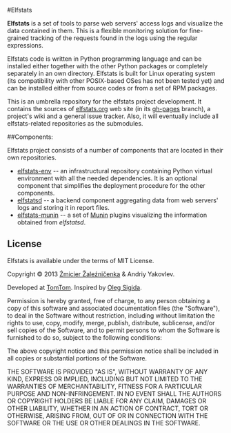 #Elfstats

**Elfstats** is a set of tools to parse web servers' access logs and visualize the data contained in them. This is a flexible monitoring solution for fine-grained tracking of the requests found in the logs using the regular expressions.

Elfstats code is written in Python programming language and can be installed either together with the other Python packages or completely separately in an own directory. Elfstats is built for Linux operating system (its compatibility with other POSIX-based OSes has not been tested yet) and can be installed either from source codes or from a set of RPM packages.

This is an umbrella repository for the elfstats project development. It contains the sources of [elfstats.org](http://elfstats.org) web site (in its [gh-pages](https://github.com/dzzh/elfstats/tree/gh-pages) branch), a project's wiki and a general issue tracker. Also, it will eventually include all elfstats-related repositories as the submodules.

##Components:

Elfstats project consists of a number of components that are located in their own repositories.

* [elfstats-env](https://github.com/dzzh/elfstats-env) -- an infrastructural repository containing Python virtual environment with all the needed dependencies. It is an optional component that simplifies the deployment procedure for the other components.
* [elfstatsd](https://github.com/dzzh/elfstats-env) -- a backend component aggregating data from web servers' logs and storing it in report files.
* [elfstats-munin](https://github.com/dzzh/elfstats-env) -- a set of [Munin](http://munin-monitoring.org) plugins visualizing the information obtained from *elfstatsd*.

## License

Elfstats is available under the terms of MIT License.

Copyright © 2013 [Źmicier Žaleźničenka][me] & Andriy Yakovlev.

Developed at [TomTom](http://tomtom.com). Inspired by [Oleg Sigida](http://linkedin.com/in/olegsigida/).

Permission is hereby granted, free of charge, to any person obtaining a copy
of this software and associated documentation files (the "Software"), to deal
in the Software without restriction, including without limitation the rights
to use, copy, modify, merge, publish, distribute, sublicense, and/or sell
copies of the Software, and to permit persons to whom the Software is
furnished to do so, subject to the following conditions:

The above copyright notice and this permission notice shall be included in
all copies or substantial portions of the Software.

THE SOFTWARE IS PROVIDED "AS IS", WITHOUT WARRANTY OF ANY KIND, EXPRESS OR
IMPLIED, INCLUDING BUT NOT LIMITED TO THE WARRANTIES OF MERCHANTABILITY,
FITNESS FOR A PARTICULAR PURPOSE AND NON-INFRINGEMENT. IN NO EVENT SHALL THE
AUTHORS OR COPYRIGHT HOLDERS BE LIABLE FOR ANY CLAIM, DAMAGES OR OTHER
LIABILITY, WHETHER IN AN ACTION OF CONTRACT, TORT OR OTHERWISE, ARISING FROM,
OUT OF OR IN CONNECTION WITH THE SOFTWARE OR THE USE OR OTHER DEALINGS IN
THE SOFTWARE.

[me]: https://github.com/dzzh

